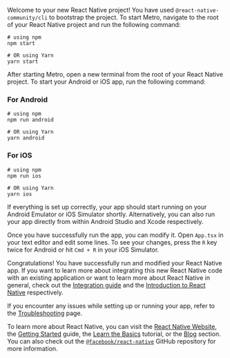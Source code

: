 Welcome to your new React Native project! You have used `@react-native-community/cli` to bootstrap the project. To start Metro, navigate to the root of your React Native project and run the following command:

```
# using npm
npm start

# OR using Yarn
yarn start
```

After starting Metro, open a new terminal from the root of your React Native project. To start your Android or iOS app, run the following command:

### For Android

```
# using npm
npm run android

# OR using Yarn
yarn android
```

### For iOS

```
# using npm
npm run ios

# OR using Yarn
yarn ios
```

If everything is set up correctly, your app should start running on your Android Emulator or iOS Simulator shortly. Alternatively, you can also run your app directly from within Android Studio and Xcode respectively.

Once you have successfully run the app, you can modify it. Open `App.tsx` in your text editor and edit some lines. To see your changes, press the `R` key twice for Android or hit `Cmd + R` in your iOS Simulator.

Congratulations! You have successfully run and modified your React Native app. If you want to learn more about integrating this new React Native code with an existing application or want to learn more about React Native in general, check out the [Integration guide](URL_1/docs/integration-with-existing-apps) and the [Introduction to React Native](URL_1/docs/getting-started) respectively.

If you encounter any issues while setting up or running your app, refer to the [Troubleshooting](URL_1/docs/troubleshooting) page.

To learn more about React Native, you can visit the [React Native Website](URL_1), the [Getting Started](URL_1/docs/environment-setup) guide, the [Learn the Basics](URL_1/docs/getting-started) tutorial, or the [Blog](URL_1/blog) section. You can also check out the [`@facebook/react-native`](URL_8) GitHub repository for more information.
